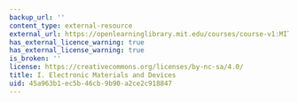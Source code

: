 ```yaml
---
backup_url: ''
content_type: external-resource
external_url: https://openlearninglibrary.mit.edu/courses/course-v1:MITX+3.15.1x+2T2017/about
has_external_licence_warning: true
has_external_license_warning: true
is_broken: ''
license: https://creativecommons.org/licenses/by-nc-sa/4.0/
title: I. Electronic Materials and Devices
uid: 45a963b1-ec5b-46cb-9b90-a2ce2c918847
---
```

